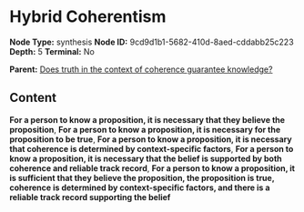 # Hybrid Coherentism

**Node Type:** synthesis
**Node ID:** 9cd9d1b1-5682-410d-8aed-cddabb25c223
**Depth:** 5
**Terminal:** No

**Parent:** [Does truth in the context of coherence guarantee knowledge?](does-truth-in-the-context-of-coherence-guarantee-knowledge-antithesis-4c6baf12-0f6b-4b87-9937-1c601b2051f2.md)

## Content

**For a person to know a proposition, it is necessary that they believe the proposition**, **For a person to know a proposition, it is necessary for the proposition to be true**, **For a person to know a proposition, it is necessary that coherence is determined by context-specific factors**, **For a person to know a proposition, it is necessary that the belief is supported by both coherence and reliable track record**, **For a person to know a proposition, it is sufficient that they believe the proposition, the proposition is true, coherence is determined by context-specific factors, and there is a reliable track record supporting the belief**
